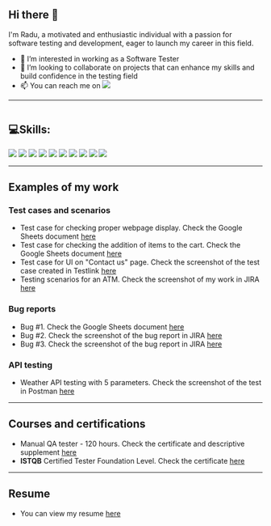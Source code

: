 <h2>Hi there 👋</h2>

I'm Radu, a motivated and enthusiastic individual with a passion for software testing and 
development, eager to launch my career in this field.

- 👀 I’m interested in working as a Software Tester
- 🤝 I’m looking to collaborate on projects that can enhance my skills and build confidence in the testing field
- 📫 You can reach me on <a href="https://www.linkedin.com/in/raduioanionita1/">
                            <img src="https://img.shields.io/badge/LinkedIn-blue?logo=linkedin&logoColor=white&style=flat"></a>
<hr>
<p>
  <div><img src="https://komarev.com/ghpvc/?username=radu2208&style=flat-square&color=green" alt=""/></div>
<h2>💻Skills:</h2>


  <div id="badges">
  <img src="https://img.shields.io/badge/Jira-blue?logo=atlassian&logoColor=white&style=for-the-badge"/>
  <img src="https://img.shields.io/badge/Testlink-FFFF00?logo=testlink&logoColor=white&style=for-the-badge"/>
  <img src="https://img.shields.io/badge/Postman-orange?logo=Postman&logoColor=white&style=for-the-badge"/>
  <img src="https://img.shields.io/badge/SQL-blue?logo=sql&logoColor=white&style=for-the-badge"/>
  <img src="https://img.shields.io/badge/HTML-orange?logo=html5&logoColor=white&style=for-the-badge"/>
  <img src="https://img.shields.io/badge/JSON-grey?logo=json&logoColor=white&style=for-the-badge"/>
  <img src="https://img.shields.io/badge/%3C/%3EXML-orange?logo=xml&logoColor=white&style=for-the-badge"/>
  <img src="https://img.shields.io/badge/%7Brest%20api%7D-black?logo=rest-api&logoColor=white&style=for-the-badge"/>
  <img src="https://img.shields.io/badge/agile/scrum-blue?logo=scrum&logoColor=white&style=for-the-badge"/>
  <img src="https://img.shields.io/badge/SOAP-FFFF00?logo=soapui&logoColor=white&style=for-the-badge"/>
    
</div>
</p>

<hr>
<h2>Examples of my work</h2>
<p>
  <h3>Test cases and scenarios</h3>
  <ul>
    <li>Test case for checking proper webpage display. Check the Google Sheets document <a href="https://docs.google.com/spreadsheets/d/1whUNoSuzjVENNJGDwccbFPy8zHAKHsHMWYp-kmqNb3U/edit?usp=sharing">here</a></li>
    <li>Test case for checking the addition of items to the cart. Check the Google Sheets document <a href="https://docs.google.com/spreadsheets/d/1l2u_EXQ1a0q40KRo5spTeW69Nu5TtOwsXLdsaqziA70/edit?usp=sharing">here</a></li>
    <li>Test case for UI on "Contact us" page. Check the screenshot of the test case created in Testlink <a href="https://drive.google.com/file/d/16vSkUapPG7JxUpQD_rv6JLbLKYBRJePU/view?usp=sharing">here</a></li>
    <li>Testing scenarios for an ATM. Check the screenshot of my work in JIRA <a href="https://drive.google.com/file/d/1R9JuYozOYOBpvbAhJmhh1KTSfr9_OU1h/view?usp=sharing">here</a></li>
  </ul>
  <h3>Bug reports</h3>
  <ul>
    <li>Bug #1. Check the Google Sheets document <a href="https://docs.google.com/spreadsheets/d/17mz3vV5r9DHHd4zSGCxbG3HXeakhjMqMwCNJ9lAZBLQ/edit?usp=sharing">here</a></li>
    <li>Bug #2. Check the screenshot of the bug report in JIRA <a href="https://drive.google.com/file/d/1Mae1apsl8sGB7aDVh9mch7jQHpuD42oa/view?usp=sharing">here</a></li>
    <li>Bug #3. Check the screenshot of the bug report in JIRA <a href="https://drive.google.com/file/d/1Z_2cwTm1JtJZQpe9sgx7qFFUIb8pWK5Y/view?usp=sharing">here</a></li>
  </ul>
  <h3>API testing</h3>
  <ul>
    <li>Weather API testing with 5 parameters. Check the screenshot of the test in Postman <a href="https://drive.google.com/file/d/107XRt93brK6Dr5kZL61vWLE9kb1tuCQt/view?usp=sharing">here</a></li>
  </ul>

  <hr>
  <h2>Courses and certifications</h2>
   <ul>
    <li>Manual QA tester - 120 hours. Check the certificate and descriptive supplement <a href="https://drive.google.com/file/d/1-mdxeUPrEKvidLrsitub93XBMbnlvKSE/view?usp=sharing">here</a></li>
     <li><b>ISTQB</b> Certified Tester Foundation Level. Check the certificate <a href="https://atsqa.org/certified-testers/profile/2498f0be76864b9c8ef9e00ec0ca0d14">here</a></li>
  </ul>
    <hr>
  <h2>Resume</h2>
  <ul>
    <li>You can view my resume <a href="https://drive.google.com/file/d/1zUUWrSabi4EpBUQRMvqIbefdyQUSOTO1/view?usp=sharing">here</a></li>
  </ul>
</p>
<!---
radu2208/radu2208 is a ✨ special ✨ repository because its `README.md` (this file) appears on your GitHub profile.
You can click the Preview link to take a look at your changes.
--->
